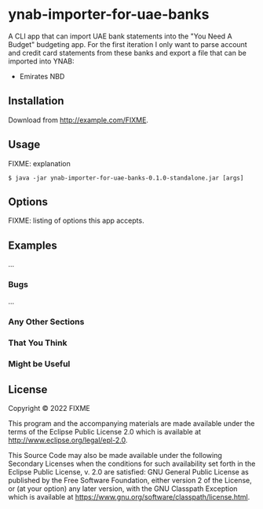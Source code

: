 # ynab-importer-for-uae-banks

A CLI app that can import UAE bank statements into the "You Need A Budget" budgeting app. For the first iteration I only
want to parse account and credit card statements from these banks and export a file that can be imported into YNAB:
- Emirates NBD

## Installation

Download from http://example.com/FIXME.

## Usage

FIXME: explanation

    $ java -jar ynab-importer-for-uae-banks-0.1.0-standalone.jar [args]

## Options

FIXME: listing of options this app accepts.

## Examples

...

### Bugs

...

### Any Other Sections
### That You Think
### Might be Useful

## License

Copyright © 2022 FIXME

This program and the accompanying materials are made available under the
terms of the Eclipse Public License 2.0 which is available at
http://www.eclipse.org/legal/epl-2.0.

This Source Code may also be made available under the following Secondary
Licenses when the conditions for such availability set forth in the Eclipse
Public License, v. 2.0 are satisfied: GNU General Public License as published by
the Free Software Foundation, either version 2 of the License, or (at your
option) any later version, with the GNU Classpath Exception which is available
at https://www.gnu.org/software/classpath/license.html.
